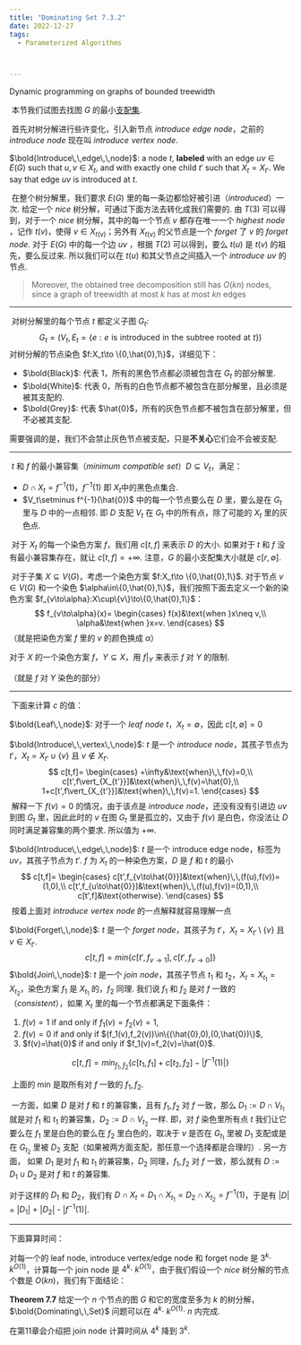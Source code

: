 ```yaml
---
title: "Dominating Set 7.3.2"
date: 2022-12-27
tags:
  - Parameterized Algorithms



---
```


Dynamic programming on graphs of bounded treewidth

<!-- more -->

​	本节我们试图去找图 $G$ 的最小[支配集](https://oi-wiki.org/graph/concept/#%E6%94%AF%E9%85%8D%E9%9B%86).

​	首先对树分解进行些许变化，引入新节点 $introduce\,\,edge\,\,node$，之前的 $introduce\,\,node$ 现在叫 $introduce\,\,vertex\,\,node$.

$\bold{Introduce\,\,edge\,\,node}$: a node $t$, **labeled** with an edge $uv$ ∈ $E(G)$ such that $u, v$ ∈ $X_t$, and with exactly one child $t'$ such that $X_t = X_{t'}$. We say that edge $uv$ is introduced at $t$.

​	在整个树分解里，我们要求 $E(G)$ 里的每一条边都恰好被引进（$introduced$）一次. 给定一个 $nice$ 树分解，可通过下面方法去转化成我们需要的. 由 $T(3)$ 可以得到，对于一个 $nice$ 树分解，其中的每一个节点 $v$ 都存在唯一一个 $highest\,\,node$ ，记作 $t(v)$，使得 $v\in X_{t(v)}$；另外有 $X_{t(v)}$ 的父节点是一个 $forget$ 了 $v$ 的 $forget\,\,node$. 对于 $E(G)$ 中的每一个边 $uv$ ，根据 $T(2)$ 可以得到，要么 $t(u)$ 是 $t(v)$ 的祖先，要么反过来. 所以我们可以在 $t(u)$ 和其父节点之间插入一个 $introduce\,\,uv$ 的节点.

> Moreover, the obtained tree decomposition still has $O(kn)$ nodes, since a graph of treewidth at most $k$ has at most $kn$ edges 

***

​	对树分解里的每个节点 $t$ 都定义子图 $G_t$: 
$$
G_t=(V_t,E_t=\{e:e\,\,\text{is}\,\,\text{introduced}\,\,\text{in}\,\,\text{the}\,\, \text{subtree}\,\,\text{rooted}\,\,\text{at}\,\,t\})
$$
​	对树分解的节点染色 $f:X_t\to \{0,\hat{0},1\}$，详细见下：

* $\bold{Black}$: 代表 $1$，所有的黑色节点都必须被包含在 $G_t$ 的部分解里.
* $\bold{White}$: 代表 $0$，所有的白色节点都不被包含在部分解里，且必须是被其支配的.
* $\bold{Grey}$: 代表 $\hat{0}$，所有的灰色节点都不被包含在部分解里，但不必被其支配.

需要强调的是，我们不会禁止灰色节点被支配，只是**不关心**它们会不会被支配.

***

​	$t$ 和 $f$ 的最小兼容集（$minimum\,\,compatible\,\,set$）$D\subseteq V_t$，满足：

* $D\cap X_t=f^{-1}(1)$，$f^{-1}(1)$ 即 $X_t$中的黑色点集合.
* $V_t\setminus f^{-1}(\hat{0})$ 中的每一个节点要么在 $D$ 里，要么是在 $G_t$ 里与 $D$ 中的一点相邻. 即 $D$ 支配 $V_t$ 在 $G_t$ 中的所有点，除了可能的 $X_t$ 里的灰色点.

​	对于 $X_t$ 的每一个染色方案 $f$，我们用 $c[t,f]$ 来表示 $D$ 的大小. 如果对于 $t$ 和 $f$ 没有最小兼容集存在，就让 $c[t,f]=+\infty$. 注意，$G$ 的最小支配集大小就是 $c[r,\emptyset]$. 

​	对于子集 $X\subseteq V(G)$，考虑一个染色方案 $f:X_t\to \{0,\hat{0},1\}$. 对于节点 $v\in V(G)$ 和一个染色 $\alpha\in\{0,\hat{0},1\}$，我们按照下面去定义一个新的染色方案 $f_{v\to\alpha}:X\cup\{v\}\to\{0,\hat{0},1\}$：
$$
f_{v\to\alpha}(x)=
\begin{cases}
f(x)&\text{when }x\neq v,\\
\alpha&\text{when }x=v.
\end{cases}
$$
（就是把染色方案 $f$ 里的 $v$ 的颜色换成 $\alpha$）

对于 $X$ 的一个染色方案 $f$，$Y\subseteq X$，用 $f\vert_Y$ 来表示 $f$ 对 $Y$ 的限制.

（就是 $f$ 对 $Y$ 染色的部分）

***

​	下面来计算 $c$ 的值：

$\bold{Leaf\,\,node}$: 对于一个 $leaf\,\,node$ $t$，$X_t=\emptyset$，因此 $c[t,\emptyset]=0$

$\bold{Introduce\,\,vertex\,\,node}$: $t$ 是一个 $introduce\,\,node$，其孩子节点为 $t'$，$X_t=X_{t'}\cup\{v\}$ 且 $v\notin X_{t'}$. 
$$
c[t,f]=
\begin{cases}
+\infty&\text{when}\,\,f(v)=0,\\
c[t',f\vert_{X_{t'}}]&\text{when}\,\,f(v)=\hat{0},\\
1+c[t',f\vert_{X_{t'}}]&\text{when}\,\,f(v)=1.
\end{cases}
$$
​	解释一下 $f(v)=0$ 的情况，由于该点是 $introduce\,\,node$，还没有没有引进边 $uv$ 到图 $G_t$ 里，因此此时的 $v$ 在图 $G_t$ 里是孤立的，又由于 $f(v)$ 是白色，你没法让 $D$ 同时满足兼容集的两个要求. 所以值为 $+\infty$.

$\bold{Introduce\,\,edge\,\,node}$: $t$ 是一个 introduce edge node，标签为 $uv$，其孩子节点为 $t'$. $f$ 为 $X_t$ 的一种染色方案，$D$ 是 $f$ 和 $t$ 的最小
$$
c[t,f]=
\begin{cases}
c[t',f_{v\to\hat{0}}]&\text{when}\,\,(f(u),f(v))=(1,0),\\
c[t',f_{u\to\hat{0}}]&\text{when}\,\,(f(u),f(v))=(0,1),\\
c[t',f]&\text{otherwise}.
\end{cases}
$$
​	按着上面对 $introduce\,\,vertex\,\,node$ 的一点解释就容易理解一点

$\bold{Forget\,\,node}$: $t$ 是一个 $forget\,\,node$，其孩子为 $t'$，$X_t=X_{t'}\setminus\{v\}$ 且 $v\in X_{t'}$.
$$
c[t,f]=min\{c[t',f_{v\to 1}],c[t',f_{v\to 0}]\}
$$
$\bold{Join\,\,node}$: $t$ 是一个 $join\,\,node$，其孩子节点 $t_1$ 和 $t_2$，$X_t=X_{t_1}=X_{t_2}$，染色方案 $f_1$ 是 $X_{t_1}$ 的，$f_2$ 同理. 我们说 $f_1$ 和 $f_2$ 是对 $f$ 一致的（$consistent$），如果 $X_t$ 里的每一个节点都满足下面条件：

1. $f(v)=1$ if and only if $f_1(v)=f_2(v)=1$,
2. $f(v)=0$ if and only if $(f_1(v),f_2(v))\in\{(\hat{0},0),(0,\hat{0})\}$,
3. $f(v)=\hat{0}$ if and only if $f_1(v)=f_2(v)=\hat{0}$.

$$
c[t,f]=min_{f_1,f_2}\{c[t_1,f_1]+c[t_2,f_2]-|f^{-1}(1)|\}
$$

​	上面的 min 是取所有对 $f$ 一致的 $f_1,f_2$.

​	一方面，如果 $D$ 是对 $f$ 和 $t$ 的兼容集，且有 $f_1,f_2$ 对 $f$ 一致，那么 $D_1:=D\cap V_{t_1}$ 就是对 $f_1$ 和 $t_1$ 的兼容集，$D_2:=D\cap V_{t_2}$ 一样. 即，对 $f$ 染色里所有点 $t$ 我们让它要么在 $f_1$ 里是白色的要么在 $f_2$ 里白色的，取决于 $v$ 是否在 $G_{t_1}$ 里被 $D_1$ 支配或是在 $G_{t_2}$ 里被 $D_2$ 支配（如果被两方面支配，那任意一个选择都是合理的）. 另一方面， 如果 $D_1$ 是对 $f_1$ 和 $t_1$ 的兼容集，$D_2$ 同理，$f_1,f_2$ 对 $f$ 一致，那么就有 $D:=D_1\cup D_2$ 是对 $f$ 和 $t$ 的兼容集.

对于这样的 $D_1$ 和 $D_2$，我们有 $D\cap X_t=D_1\cap X_{t_1}=D_2\cap X_{t_2}=f^{-1}(1)$，于是有 |$D$| = |$D_1$| + |$D_2$| - |$f^{-1}(1)$|.

***

下面算算时间：

对每一个的 leaf node, introduce vertex/edge node 和 forget node 是 $3^k$· $k^{O(1)}$，计算每一个 join node 是 $4^k$· $k^{O(1)}$，由于我们假设一个 $nice$ 树分解的节点个数是 $O(kn)$，我们有下面结论：

**Theorem 7.7** 给定一个 $n$ 个节点的图 $G$ 和它的宽度至多为 $k$  的树分解，$\bold{Dominating\,\,Set}$ 问题可以在 $4^k$· $k^{O(1)}$· $n$ 内完成.

在第$11$章会介绍把 join node 计算时间从 $4^k$ 降到 $3^k$.

